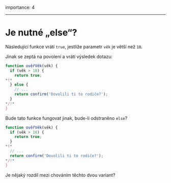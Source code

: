 importance: 4

---

# Je nutné „else“?

Následující funkce vrátí `true`, jestliže parametr `věk` je větší než `18`. 

Jinak se zeptá na povolení a vrátí výsledek dotazu:

```js
function ověřVěk(věk) {
  if (věk > 18) {
    return true;
*!*
  } else {
    // ...
    return confirm('Dovolili ti to rodiče?');
  }
*/!*
}
```

Bude tato funkce fungovat jinak, bude-li odstraněno `else`?

```js
function ověřVěk(věk) {
  if (věk > 18) {
    return true;
  }
*!*
  // ...
  return confirm('Dovolili ti to rodiče?');
*/!*
}
```

Je nějaký rozdíl mezi chováním těchto dvou variant?
